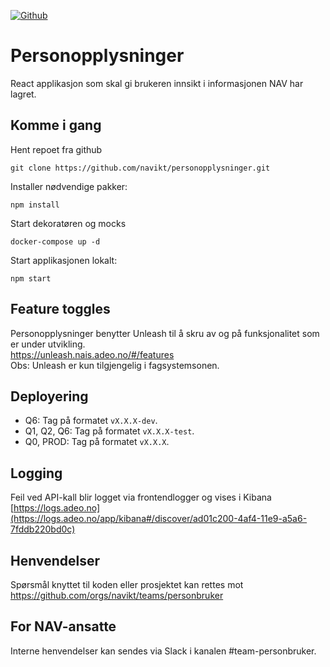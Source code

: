 [![Github](https://github.com/navikt/personopplysninger/workflows/Deploy%20to%20prod/badge.svg)](https://github.com/navikt/personopplysninger/actions)

# Personopplysninger

React applikasjon som skal gi brukeren innsikt i informasjonen NAV har lagret.

## Komme i gang

Hent repoet fra github

```
git clone https://github.com/navikt/personopplysninger.git
```

Installer nødvendige pakker:

```
npm install
```

Start dekoratøren og mocks

```
docker-compose up -d
```

Start applikasjonen lokalt:

```
npm start
```

## Feature toggles

Personopplysninger benytter Unleash til å skru av og på funksjonalitet som er under utvikling.<br>
https://unleash.nais.adeo.no/#/features<br>
Obs: Unleash er kun tilgjengelig i fagsystemsonen.

## Deployering

- Q6: Tag på formatet `vX.X.X-dev`.
- Q1, Q2, Q6: Tag på formatet `vX.X.X-test`.
- Q0, PROD: Tag på formatet `vX.X.X`.

## Logging

Feil ved API-kall blir logget via frontendlogger og vises i Kibana<br>
[https://logs.adeo.no](https://logs.adeo.no/app/kibana#/discover/ad01c200-4af4-11e9-a5a6-7fddb220bd0c)

## Henvendelser

Spørsmål knyttet til koden eller prosjektet kan rettes mot https://github.com/orgs/navikt/teams/personbruker

## For NAV-ansatte

Interne henvendelser kan sendes via Slack i kanalen #team-personbruker.
